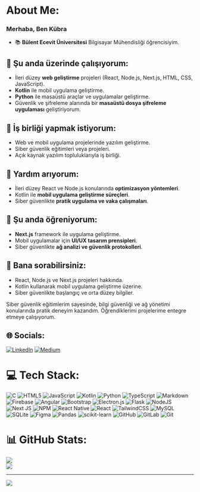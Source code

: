 # About Me:
### Merhaba, Ben Kübra  
- 📚 **Bülent Ecevit Üniversitesi** Bilgisayar Mühendisliği öğrencisiyim.  

## 🔭 Şu anda üzerinde çalışıyorum:  
- İleri düzey **web geliştirme** projeleri (React, Node.js, Next.js, HTML, CSS, JavaScript).  
- **Kotlin** ile mobil uygulama geliştirme.  
- **Python** ile masaüstü araçlar ve uygulamalar geliştirme.  
- Güvenlik ve şifreleme alanında bir **masaüstü dosya şifreleme uygulaması** geliştiriyorum.  

## 👯 İş birliği yapmak istiyorum:  
- Web ve mobil uygulama projelerinde yazılım geliştirme.  
- Siber güvenlik eğitimleri veya projeleri.  
- Açık kaynak yazılım topluluklarıyla iş birliği.  

## 🤝 Yardım arıyorum:  
- İleri düzey React ve Node.js konularında **optimizasyon yöntemleri**.  
- Kotlin ile **mobil uygulama geliştirme süreçleri**.  
- Siber güvenlikte **pratik uygulama ve vaka çalışmaları**.  

## 🌱 Şu anda öğreniyorum:  
- **Next.js** framework ile uygulama geliştirme.  
- Mobil uygulamalar için **UI/UX tasarım prensipleri**.  
- Siber güvenlikte **ağ analizi ve güvenlik protokolleri**.  

## 💬 Bana sorabilirsiniz:  
- React, Node.js ve Next.js projeleri hakkında.  
- Kotlin kullanarak mobil uygulama geliştirme üzerine.  
- Siber güvenlikte başlangıç ve orta düzey bilgiler.  

Siber güvenlik eğitimlerim sayesinde, bilgi güvenliği ve ağ yönetimi konularında pratik deneyim kazandım. Öğrendiklerimi projelerime entegre etmeye çalışıyorum.  



## 🌐 Socials:
[![LinkedIn](https://img.shields.io/badge/LinkedIn-%230077B5.svg?logo=linkedin&logoColor=white)](https://linkedin.com/in/https://www.linkedin.com/in/k%C3%BCbra-kara-394850/) [![Medium](https://img.shields.io/badge/Medium-12100E?logo=medium&logoColor=white)](https://medium.com/@https://medium.com/@kubra26kara) 

# 💻 Tech Stack:
![C](https://img.shields.io/badge/c-%2300599C.svg?style=for-the-badge&logo=c&logoColor=white) ![HTML5](https://img.shields.io/badge/html5-%23E34F26.svg?style=for-the-badge&logo=html5&logoColor=white) ![JavaScript](https://img.shields.io/badge/javascript-%23323330.svg?style=for-the-badge&logo=javascript&logoColor=%23F7DF1E) ![Kotlin](https://img.shields.io/badge/kotlin-%237F52FF.svg?style=for-the-badge&logo=kotlin&logoColor=white) ![Python](https://img.shields.io/badge/python-3670A0?style=for-the-badge&logo=python&logoColor=ffdd54) ![TypeScript](https://img.shields.io/badge/typescript-%23007ACC.svg?style=for-the-badge&logo=typescript&logoColor=white) ![Markdown](https://img.shields.io/badge/markdown-%23000000.svg?style=for-the-badge&logo=markdown&logoColor=white) ![Firebase](https://img.shields.io/badge/firebase-%23039BE5.svg?style=for-the-badge&logo=firebase) ![Angular](https://img.shields.io/badge/angular-%23DD0031.svg?style=for-the-badge&logo=angular&logoColor=white) ![Bootstrap](https://img.shields.io/badge/bootstrap-%238511FA.svg?style=for-the-badge&logo=bootstrap&logoColor=white) ![Electron.js](https://img.shields.io/badge/Electron-191970?style=for-the-badge&logo=Electron&logoColor=white) ![Flask](https://img.shields.io/badge/flask-%23000.svg?style=for-the-badge&logo=flask&logoColor=white) ![NodeJS](https://img.shields.io/badge/node.js-6DA55F?style=for-the-badge&logo=node.js&logoColor=white) ![Next JS](https://img.shields.io/badge/Next-black?style=for-the-badge&logo=next.js&logoColor=white) ![NPM](https://img.shields.io/badge/NPM-%23CB3837.svg?style=for-the-badge&logo=npm&logoColor=white) ![React Native](https://img.shields.io/badge/react_native-%2320232a.svg?style=for-the-badge&logo=react&logoColor=%2361DAFB) ![React](https://img.shields.io/badge/react-%2320232a.svg?style=for-the-badge&logo=react&logoColor=%2361DAFB) ![TailwindCSS](https://img.shields.io/badge/tailwindcss-%2338B2AC.svg?style=for-the-badge&logo=tailwind-css&logoColor=white) ![MySQL](https://img.shields.io/badge/mysql-4479A1.svg?style=for-the-badge&logo=mysql&logoColor=white) ![SQLite](https://img.shields.io/badge/sqlite-%2307405e.svg?style=for-the-badge&logo=sqlite&logoColor=white) ![Figma](https://img.shields.io/badge/figma-%23F24E1E.svg?style=for-the-badge&logo=figma&logoColor=white) ![Pandas](https://img.shields.io/badge/pandas-%23150458.svg?style=for-the-badge&logo=pandas&logoColor=white) ![scikit-learn](https://img.shields.io/badge/scikit--learn-%23F7931E.svg?style=for-the-badge&logo=scikit-learn&logoColor=white) ![GitHub](https://img.shields.io/badge/github-%23121011.svg?style=for-the-badge&logo=github&logoColor=white) ![GitLab](https://img.shields.io/badge/gitlab-%23181717.svg?style=for-the-badge&logo=gitlab&logoColor=white) ![Git](https://img.shields.io/badge/git-%23F05033.svg?style=for-the-badge&logo=git&logoColor=white)
# 📊 GitHub Stats:
![](https://github-readme-streak-stats.herokuapp.com/?user=Kubrakara&theme=gruvbox&hide_border=false)<br/>
![](https://github-readme-stats.vercel.app/api/top-langs/?username=Kubrakara&theme=gruvbox&hide_border=false&include_all_commits=true&count_private=true&layout=compact)

---
[![](https://visitcount.itsvg.in/api?id=Kubrakara&icon=0&color=0)](https://visitcount.itsvg.in)

<!-- Proudly created with GPRM ( https://gprm.itsvg.in ) -->



